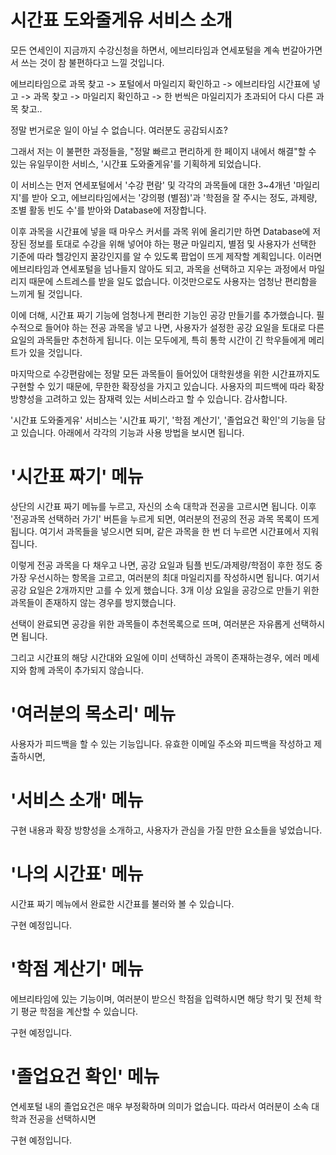 # 시간표 도와줄게유 서비스 소개

모든 연세인이 지금까지 수강신청을 하면서, 에브리타임과 연세포털을 계속 번갈아가면서 쓰는 것이 참 불편하다고 느낄 것입니다. 

에브리타임으로 과목 찾고 -> 포털에서 마일리지 확인하고 -> 에브리타임 시간표에 넣고 -> 과목 찾고 -> 마일리지 확인하고 -> 한 번씩은 마일리지가 초과되어 다시 다른 과목 찾고.. 

정말 번거로운 일이 아닐 수 없습니다. 여러분도 공감되시죠?

그래서 저는 이 불편한 과정들을, "정말 빠르고 편리하게 한 페이지 내에서 해결"할 수 있는 유일무이한 서비스, '시간표 도와줄게유'를 기획하게 되었습니다.

이 서비스는 먼저 연세포털에서 '수강 편람' 및 각각의 과목들에 대한 3~4개년 '마일리지'를 받아 오고, 에브리타임에서는 '강의평 (별점)'과 '학점을 잘 주시는 정도, 과제량, 조별 활동 빈도 수'를 받아와 Database에 저장합니다. 

이후 과목을 시간표에 넣을 때 마우스 커서를 과목 위에 올리기만 하면 Database에 저장된 정보를 토대로 수강을 위해 넣어야 하는 평균 마일리지, 별점 및 사용자가 선택한 기준에 따라 헬강인지 꿀강인지를 알 수 있도록 팝업이 뜨게 제작할 계획입니다. 이러면 에브리타임과 연세포털을 넘나들지 않아도 되고, 과목을 선택하고 지우는 과정에서 마일리지 때문에 스트레스를 받을 일도 없습니다. 이것만으로도 사용자는 엄청난 편리함을 느끼게 될 것입니다.

이에 더해, 시간표 짜기 기능에 엄청나게 편리한 기능인 공강 만들기를 추가했습니다. 필수적으로 들어야 하는 전공 과목을 넣고 나면, 사용자가 설정한 공강 요일을 토대로 다른 요일의 과목들만 추천하게 됩니다. 이는 모두에게, 특히 통학 시간이 긴 학우들에게 메리트가 있을 것입니다.

마지막으로 수강편람에는 정말 모든 과목들이 들어있어 대학원생을 위한 시간표까지도 구현할 수 있기 때문에, 무한한 확장성을 가지고 있습니다. 사용자의 피드백에 따라 확장 방향성을 고려하고 있는 잠재력 있는 서비스라고 할 수 있습니다. 감사합니다.


'시간표 도와줄게유' 서비스는 '시간표 짜기', '학점 계산기', '졸업요건 확인'의 기능을 담고 있습니다. 아래에서 각각의 기능과 사용 방법을 보시면 됩니다.

# '시간표 짜기' 메뉴

상단의 시간표 짜기 메뉴를 누르고, 자신의 소속 대학과 전공을 고르시면 됩니다. 이후 '전공과목 선택하러 가기' 버튼을 누르게 되면, 여러분의 전공의 전공 과목 목록이 뜨게 됩니다. 여기서 과목들을 넣으시면 되며, 같은 과목을 한 번 더 누르면 시간표에서 지워집니다.

이렇게 전공 과목을 다 채우고 나면, 공강 요일과 팀플 빈도/과제량/학점이 후한 정도 중 가장 우선시하는 항목을 고르고, 여러분의 최대 마일리지를 작성하시면 됩니다. 여기서 공강 요일은 2개까지만 고를 수 있게 했습니다. 3개 이상 요일을 공강으로 만들기 위한 과목들이 존재하지 않는 경우를 방지했습니다.

선택이 완료되면 공강을 위한 과목들이 추천목록으로 뜨며, 여러분은 자유롭게 선택하시면 됩니다.

그리고 시간표의 해당 시간대와 요일에 이미 선택하신 과목이 존재하는경우, 에러 메세지와 함께 과목이 추가되지 않습니다.

# '여러분의 목소리' 메뉴

사용자가 피드백을 할 수 있는 기능입니다. 유효한 이메일 주소와 피드백을 작성하고 제출하시면, 

# '서비스 소개' 메뉴

구현 내용과 확장 방향성을 소개하고, 사용자가 관심을 가질 만한 요소들을 넣었습니다.

# '나의 시간표' 메뉴

시간표 짜기 메뉴에서 완료한 시간표를 불러와 볼 수 있습니다.

구현 예정입니다.

# '학점 계산기' 메뉴

에브리타임에 있는 기능이며, 여러분이 받으신 학점을 입력하시면 해당 학기 및 전체 학기 평균 학점을 계산할 수 있습니다.

구현 예정입니다.

# '졸업요건 확인' 메뉴

연세포털 내의 졸업요건은 매우 부정확하며 의미가 없습니다. 따라서 여러분이 소속 대학과 전공을 선택하시면 

구현 예정입니다.
